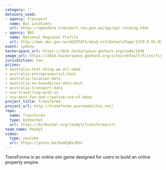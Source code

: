 ```yaml
---
category: ''
datasets_used:
- agency: Transport
  name: Bus Locations
  url: https://opendata.transport.nsw.gov.au/app/api-catalog.html
- agency: BAS
  name: National Regional Profile
  url: http://www.abs.gov.au/AUSSTATS/abs@.nsf/DetailsPage/1379.0.55.0012010-14?OpenDocument
event: sydney
hackerspace_url: https://2016.hackerspace.govhack.org/node/1436
image_url: https://2016.hackerspace.govhack.org/sites/default/files/field/image/Transforma-Logo.png
jurisdiction: nsw
prizes:
- australia-that-thing-we-all-need
- australia-entrepreneurial-hack
- australia-location-data
- australia-no-boundaries-data-hack
- australia-transport-data
- nsw-travelling-with-us
- nsw-most-fun-and-creative-use-of-data
project_title: Transforma
project_url: http://transforma.azurewebsites.net/
repo:
  name: Transforma
  type: bitbucket
  url: https://bitbucket.org/ready1/transforma/src
team_name: Ready1
video:
  type: youtube
  url: https://youtu.be/bxmEqDxJRUs
---
```


TransForma is an online sim game designed for users to build an online property empire.